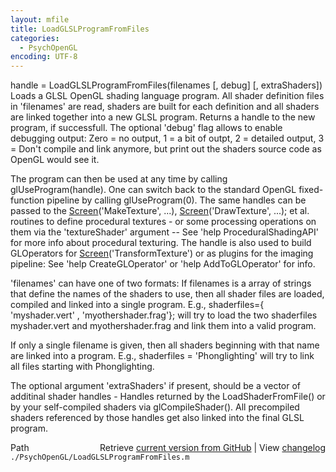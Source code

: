 ```yaml
---
layout: mfile
title: LoadGLSLProgramFromFiles
categories:
  - PsychOpenGL
encoding: UTF-8
---
```


handle = LoadGLSLProgramFromFiles(filenames [, debug] [, extraShaders])
Loads a GLSL OpenGL shading language program. All shader definition files in
'filenames' are read, shaders are built for each definition and all
shaders are linked together into a new GLSL program. Returns a handle to
the new program, if successfull. The optional 'debug' flag allows to enable
debugging output: Zero = no output, 1 = a bit of outpt, 2 = detailed
output, 3 = Don't compile and link anymore, but print out the shaders
source code as OpenGL would see it.

The program can then be used at any time by calling glUseProgram(handle). One
can switch back to the standard OpenGL fixed-function pipeline by calling
glUseProgram(0). The same handles can be passed to the
[Screen](/docs/Screen)('MakeTexture', ...), [Screen](/docs/Screen)('DrawTexture', ...); et al. routines
to define procedural textures - or some processing operations on them
via the  'textureShader' argument -- See 'help ProceduralShadingAPI' for
more info about procedural texturing. The handle is also used to build
GLOperators for [Screen](/docs/Screen)('TransformTexture') or as plugins for the imaging
pipeline: See 'help CreateGLOperator' or 'help AddToGLOperator' for info.

'filenames' can have one of two formats: If filenames is a array of
strings that define the names of the shaders to use, then all shader
files are loaded, compiled and linked into a single program. E.g.,
shaderfiles={ 'myshader.vert' , 'myothershader.frag'}; will try to load
the two shaderfiles myshader.vert and myothershader.frag and link them
into a valid program.

If only a single filename is given, then all shaders beginning with that
name are linked into a program. E.g., shaderfiles = 'Phonglighting' will
try to link all files starting with Phonglighting.

The optional argument 'extraShaders' if present, should be a vector of
additinal shader handles - Handles returned by the LoadShaderFromFile()
or by your self-compiled shaders via glCompileShader(). All precompiled
shaders referenced by those handles get also linked into the final GLSL
program.


<div class="code_header" style="text-align:right;">
  <span style="float:left;">Path&nbsp;&nbsp;</span> <span class="counter">Retrieve <a href=
  "https://raw.github.com/Psychtoolbox-3/Psychtoolbox-3/beta/./PsychOpenGL/LoadGLSLProgramFromFiles.m">current version from GitHub</a> | View <a href=
  "https://github.com/Psychtoolbox-3/Psychtoolbox-3/commits/beta/./PsychOpenGL/LoadGLSLProgramFromFiles.m">changelog</a></span>
</div>
<div class="code">
  <code>./PsychOpenGL/LoadGLSLProgramFromFiles.m</code>
</div>
